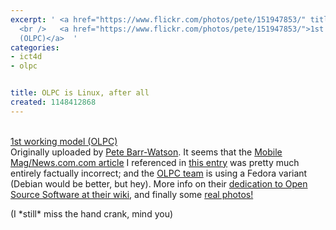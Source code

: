 ```yaml
---
excerpt: ' <a href="https://www.flickr.com/photos/pete/151947853/" title="photo sharing"></a>
  <br />   <a href="https://www.flickr.com/photos/pete/151947853/">1st working model
  (OLPC)</a>  '
categories:
- ict4d
- olpc


title: OLPC is Linux, after all
created: 1148412868
---
```

 <a href="https://www.flickr.com/photos/pete/151947853/" title="photo sharing"></a> <br />   <a href="https://www.flickr.com/photos/pete/151947853/">1st working model (OLPC)</a>  <br />  Originally uploaded by <a href="https://www.flickr.com/people/pete/">Pete Barr-Watson</a>. 
It seems that the <a href="https://www.mobilemag.com/content/100/334/C7236/">Mobile Mag/News.com.com article</a> I referenced in <a href="https://www.joncamfield.com/blog/2006.04/post.html">this entry</a> was pretty much entirely factually incorrect; and the <a href="https://laptop.org">OLPC team</a> is using a Fedora variant (Debian would be better, but hey).  More info on their <a href="https://wiki.laptop.org/index.php/OLPC_on_open_source_software">dedication to Open Source Software at their wiki</a>, and finally some <a href="https://www.flickr.com/photos/pete/sets/72057594143224765/">real photos!</a>

<p>(I *still* miss the hand crank, mind you)<br />
<br clear="right"><br />
</p>
